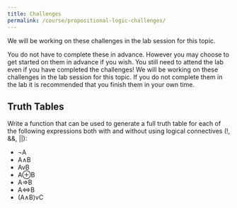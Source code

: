 ```yaml
---
title: Challenges
permalink: /course/propositional-logic-challenges/
---
```


We will be working on these challenges in the lab session for this topic.

You do not have to complete these in advance. However you may choose to get started on them in advance if you wish. You still need to attend the lab even if you have completed the challenges! We will be working on these challenges in the lab session for this topic. If you do not complete them in the lab it is recommended that you finish them in your own time.


## Truth Tables

Write a function that can be used to generate a full truth table for each of the following expressions both with and without using logical connectives (!, &&, \|\|):

* ¬A
* A∧B
* AvB
* A⊕B
* A⇒B
* A⇔B
* (A∧B)vC

